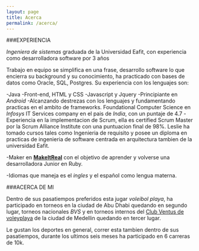```yaml
---
layout: page
title: Acerca
permalink: /acerca/
---
```

###EXPERIENCIA

_Ingeniera de sistemas_ graduada de la Universidad Eafit, con experiencia como desarrolladora software por 3 años

Trabajo en equipo se simplifica en una frase, desarrollo software lo que encierra su background y su conocimiento, ha practicado con bases de datos como Oracle, SQL, Postgres. Su experiencia con los lenguajes son:

-Java
-Front-end, HTML y CSS
-Javascript y Jquery
-Principiante en *Android*
-Alcanzando destrezas con los lenguajes y fundamentando practicas en el ambito de frameworks. Foundational Computer Science en *Infosys* IT Services company en el pais de _India_, con un puntaje de 4.7 
-Experiencia en la implementacion de Scrum, ella es certified Scrum Master por la Scrum Alliance Institute con una puntuacion final de 98%. Leslie ha tomado cursos tales como Ingenieria de requisito y posee un diploma en practicas de ingenieria de software centrada en arquitectura tambien de la universidad Eafit.

-Maker en [**MakeItReal**](http://http://www.makeitreal.camp/) con el objetivo de aprender y volverse una desarrolladora Junior en Ruby.

-Idiomas que maneja es el *ingles* y el español como lengua materna.

###ACERCA DE MI

Dentro de sus pasatiempos preferidos esta jugar *voleibol playa*, ha participado en torneos en la ciudad de Abu Dhabi quedando en segundo lugar, torneos nacionales *BVS* y en torneos internos del [Club Ventus de voleyplaya](http://ventusvoleyplaya.com) de la ciudad de Medellin quedando en tercer lugar.

Le gustan los deportes en general, correr esta tambien dentro de sus pasatiempos, durante los ultimos seis meses ha participado en 6 carreras de 10k.





